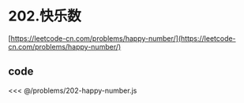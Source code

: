 # 202.快乐数

[https://leetcode-cn.com/problems/happy-number/](https://leetcode-cn.com/problems/happy-number/)

## code

<<< @/problems/202-happy-number.js

<Vssue :title="$title" />
